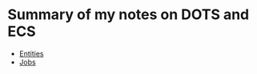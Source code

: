 # Summary of my notes on DOTS and ECS
- [Entities](Assets/Notes/Entities.md)
- [Jobs](Assets/Notes/Jobs.md)
